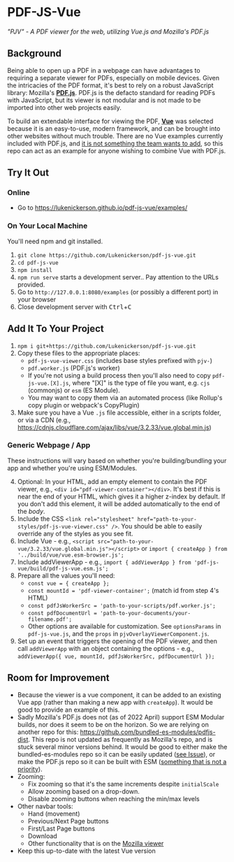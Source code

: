 # PDF-JS-Vue

*"PJV" - A PDF viewer for the web, utilizing Vue.js and Mozilla's PDF.js*

## Background

Being able to open up a PDF in a webpage can have advantages to requiring a separate viewer for PDFs, especially on mobile devices. Given the intricacies of the PDF format, it's best to rely on a robust JavaScript library: Mozilla's **[PDF.js](https://github.com/mozilla/pdf.js)**. PDF.js is the defacto standard for reading PDFs with JavaScript, but its viewer is not modular and is not made to be imported into other web projects easily.

To build an extendable interface for viewing the PDF, **[Vue](https://vuejs.org/)** was selected because it is an easy-to-use, modern framework, and can be brought into other websites without much trouble. There are no Vue examples currently included with PDF.js, and [it is not something the team wants to add](https://github.com/mozilla/pdf.js/issues/14819), so this repo can act as an example for anyone wishing to combine Vue with PDF.js.


## Try It Out

### Online

- Go to https://lukenickerson.github.io/pdf-js-vue/examples/

### On Your Local Machine

You'll need npm and git installed.

1. `git clone https://github.com/Lukenickerson/pdf-js-vue.git`
1. `cd pdf-js-vue`
1. `npm install`
1. `npm run serve` starts a development server.. Pay attention to the URLs provided.
1. Go to `http://127.0.0.1:8080/examples` (or possibly a different port) in your browser
1. Close development server with <kbd>Ctrl</kbd>+<kbd>C</kbd>


## Add It To Your Project

1. `npm i git+https://github.com/Lukenickerson/pdf-js-vue.git`
2. Copy these files to the appropriate places:
	- `pdf-js-vue-viewer.css` (includes base styles prefixed with `pjv-`)
	- `pdf.worker.js` (PDF.js's worker)
	- If you're not using a build process then you'll also need to copy `pdf-js-vue.[X].js`, where "[X]" is the type of file you want, e.g. `cjs` (commonjs) or `esm` (ES Module).
	- You may want to copy them via an automated process (like Rollup's copy plugin or webpack's CopyPlugin)
3. Make sure you have a Vue `.js` file accessible, either in a scripts folder, or via a CDN (e.g., https://cdnjs.cloudflare.com/ajax/libs/vue/3.2.33/vue.global.min.js)

### Generic Webpage / App

These instructions will vary based on whether you're building/bundling your app and whether you're using ESM/Modules.

4. Optional: In your HTML, add an empty element to contain the PDF viewer, e.g., `<div id="pdf-viewer-container"></div>`. It's best if this is near the end of your HTML, which gives it a higher z-index by default. If you don't add this element, it will be added automatically to the end of the *body*.
5. Include the CSS `<link rel="stylesheet" href="path-to-your-styles/pdf-js-vue-viewer.css" />`. You should be able to easily override any of the styles as you see fit.
6. Include Vue - e.g., `<script src="path-to-your-vue/3.2.33/vue.global.min.js"></script>` or `import { createApp } from '../build/vue/vue.esm-browser.js';`
7. Include addViewerApp - e.g., `import { addViewerApp } from 'pdf-js-vue/build/pdf-js-vue.esm.js';`
8. Prepare all the values you'll need:
	- `const vue = { createApp };`
	- `const mountId = 'pdf-viewer-container';` (match id from step 4's HTML)
	- `const pdfJsWorkerSrc = 'path-to-your-scripts/pdf.worker.js';`
	- `const pdfDocumentUrl = 'path-to-your-documents/your-filename.pdf';`
	- Other options are available for customization. See `optionsParams` in `pdf-js-vue.js`, and the `props` in `pjvOverlayViewerComponent.js`.
8. Set up an event that triggers the opening of the PDF viewer, and then call `addViewerApp` with an object containing the options - e.g., `addViewerApp({ vue, mountId, pdfJsWorkerSrc, pdfDocumentUrl });`

## Room for Improvement

* Because the viewer is a vue component, it can be added to an existing Vue app (rather than making a new app with `createApp`). It would be good to provide an example of this.
* Sadly Mozilla's PDF.js does not (as of 2022 April) support ESM Modular builds, nor does it seem to be on the horizon. So we are relying on another repo for this: https://github.com/bundled-es-modules/pdfjs-dist. This repo is not updated as frequently as Mozilla's repo, and is stuck several minor versions behind. It would be good to either make the bundled-es-modules repo so it can be easily updated ([see Issue](https://github.com/bundled-es-modules/pdfjs-dist/issues/24)), or make the PDF.js repo so it can be built with ESM ([something that is not a priority](https://github.com/mozilla/pdf.js/issues/10317)).
* Zooming:
	- Fix zooming so that it's the same increments despite `initialScale`
	- Allow zooming based on a drop-down.
	- Disable zooming buttons when reaching the min/max levels
* Other navbar tools:
	- Hand (movement)
	- Previous/Next Page buttons
	- First/Last Page buttons
	- Download
	- Other functionality that is on the [Mozilla viewer](https://mozilla.github.io/pdf.js/web/viewer.html)
* Keep this up-to-date with the latest Vue version

